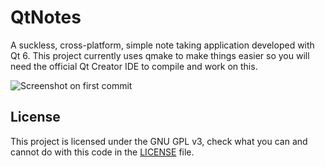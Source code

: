 # QtNotes

A suckless, cross-platform, simple note taking application developed with Qt 6. This project currently uses qmake to make things easier so you will need the official Qt Creator IDE to compile and work on this.

![Screenshot on first commit](https://user-images.githubusercontent.com/37254797/177897627-5091b7ff-86bf-43f2-a2a7-33da916e314d.png)

## License

This project is licensed under the GNU GPL v3, check what you can and cannot do with this code in the [LICENSE](/LICENSE) file.
